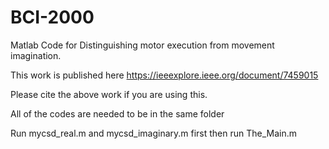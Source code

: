 # BCI-2000
Matlab Code for Distinguishing motor execution from movement imagination.

This work is published here https://ieeexplore.ieee.org/document/7459015

Please cite the above work if you are using this.

All of the codes are needed to be in the same folder

Run mycsd_real.m and mycsd_imaginary.m first 
then run The_Main.m
